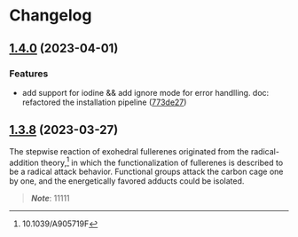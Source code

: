 # Changelog

## [1.4.0](https://github.com/Franklalalala/AutoSteper/compare/v1.3.8...v1.4.0) (2023-04-01)


### Features

* add support for iodine && add ignore mode for error handlling. doc: refactored the installation pipeline ([773de27](https://github.com/Franklalalala/AutoSteper/commit/773de279226b089141e580901894531e9dba70bd))

## [1.3.8](https://github.com/Franklalalala/AutoSteper/compare/v1.3.7...v1.3.8) (2023-03-27)

The stepwise reaction of exohedral fullerenes originated from the radical-addition theory,[^1] in which the functionalization of fullerenes is described to be a radical attack behavior. Functional groups attack the carbon cage one by one, and the energetically favored adducts could be isolated. 



> **_Note_**: 11111



[^1]: 10.1039/A905719F
